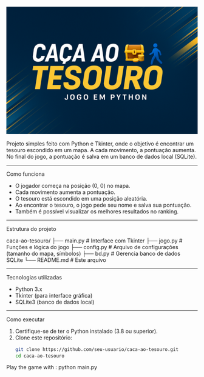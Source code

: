 
![Capa do Projeto](./cacaAotesouro.png)


Projeto simples feito com Python e Tkinter, onde o objetivo é encontrar um tesouro escondido em um mapa. A cada movimento, a pontuação aumenta. No final do jogo, a pontuação é salva em um banco de dados local (SQLite).

---

 Como funciona

- O jogador começa na posição (0, 0) no mapa.
- Cada movimento aumenta a pontuação.
- O tesouro está escondido em uma posição aleatória.
- Ao encontrar o tesouro, o jogo pede seu nome e salva sua pontuação.
- Também é possível visualizar os melhores resultados no ranking.

---

 Estrutura do projeto

caca-ao-tesouro/
├── main.py # Interface com Tkinter
├── jogo.py # Funções e lógica do jogo
├── config.py # Arquivo de configurações (tamanho do mapa, símbolos)
├── bd.py # Gerencia banco de dados SQLite
└── README.md # Este arquivo

---

 Tecnologias utilizadas

- Python 3.x
- Tkinter (para interface gráfica)
- SQLite3 (banco de dados local)

---

Como executar

1. Certifique-se de ter o Python instalado (3.8 ou superior).
2. Clone este repositório:
   ```bash
   git clone https://github.com/seu-usuario/caca-ao-tesouro.git
   cd caca-ao-tesouro

  Play the game with : 
  python main.py

  
